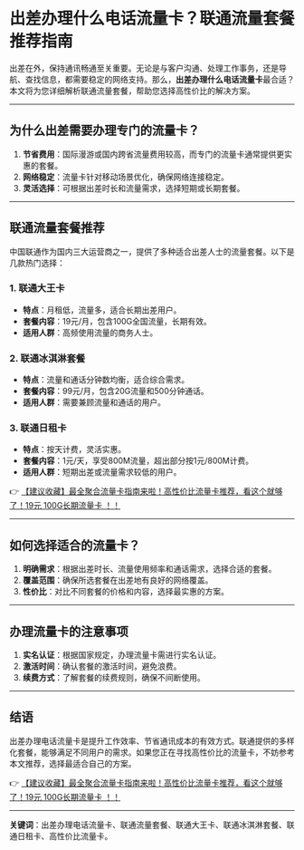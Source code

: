 # 出差办理什么电话流量卡？联通流量套餐推荐指南

出差在外，保持通讯畅通至关重要。无论是与客户沟通、处理工作事务，还是导航、查找信息，都需要稳定的网络支持。那么，**出差办理什么电话流量卡**最合适？本文将为您详细解析联通流量套餐，帮助您选择高性价比的解决方案。

---

## 为什么出差需要办理专门的流量卡？

1. **节省费用**：国际漫游或国内跨省流量费用较高，而专门的流量卡通常提供更实惠的套餐。
2. **网络稳定**：流量卡针对移动场景优化，确保网络连接稳定。
3. **灵活选择**：可根据出差时长和流量需求，选择短期或长期套餐。

---

## 联通流量套餐推荐

中国联通作为国内三大运营商之一，提供了多种适合出差人士的流量套餐。以下是几款热门选择：

### 1. **联通大王卡**
   - **特点**：月租低，流量多，适合长期出差用户。
   - **套餐内容**：19元/月，包含100G全国流量，长期有效。
   - **适用人群**：高频使用流量的商务人士。

### 2. **联通冰淇淋套餐**
   - **特点**：流量和通话分钟数均衡，适合综合需求。
   - **套餐内容**：99元/月，包含20G流量和500分钟通话。
   - **适用人群**：需要兼顾流量和通话的用户。

### 3. **联通日租卡**
   - **特点**：按天计费，灵活实惠。
   - **套餐内容**：1元/天，享受800M流量，超出部分按1元/800M计费。
   - **适用人群**：短期出差或流量需求较低的用户。

👉 [【建议收藏】最全聚合流量卡指南来啦！高性价比流量卡推荐，看这个就够了！19元 100G长期流量卡 ！！](https://bit.ly/Liuliangka)

---

## 如何选择适合的流量卡？

1. **明确需求**：根据出差时长、流量使用频率和通话需求，选择合适的套餐。
2. **覆盖范围**：确保所选套餐在出差地有良好的网络覆盖。
3. **性价比**：对比不同套餐的价格和内容，选择最实惠的方案。

---

## 办理流量卡的注意事项

1. **实名认证**：根据国家规定，办理流量卡需进行实名认证。
2. **激活时间**：确认套餐的激活时间，避免浪费。
3. **续费方式**：了解套餐的续费规则，确保不间断使用。

---

## 结语

出差办理电话流量卡是提升工作效率、节省通讯成本的有效方式。联通提供的多样化套餐，能够满足不同用户的需求。如果您正在寻找高性价比的流量卡，不妨参考本文推荐，选择最适合自己的方案。

👉 [【建议收藏】最全聚合流量卡指南来啦！高性价比流量卡推荐，看这个就够了！19元 100G长期流量卡 ！！](https://bit.ly/Liuliangka)

---

**关键词**：出差办理电话流量卡、联通流量套餐、联通大王卡、联通冰淇淋套餐、联通日租卡、高性价比流量卡。